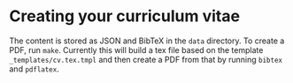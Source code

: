 Creating your curriculum vitae
==============================

The content is stored as JSON and BibTeX in the `data` directory. To create a
PDF, run `make`.  Currently this will build a tex file based on the template
`_templates/cv.tex.tmpl` and then create a PDF from that by running `bibtex`
and `pdflatex`.
